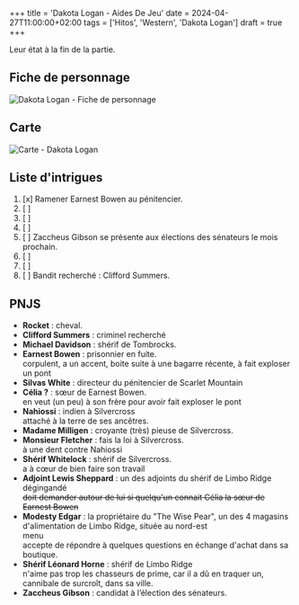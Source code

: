 +++
title = 'Dakota Logan - Aides De Jeu'
date = 2024-04-27T11:00:00+02:00
tags = ['Hitos', 'Western', 'Dakota Logan']
draft = true
+++

Leur état à la fin de la partie.

## Fiche de personnage

![Dakota Logan - Fiche de personnage](/blog/images/dakota-logan/fdp.png)

## Carte

![Carte - Dakota Logan](/blog/images/dakota-logan/carte.png)

## Liste d'intrigues

1. [x] Ramener Earnest Bowen au pénitencier.
2. [ ]
3. [ ]
4. [ ]
5. [ ] Zaccheus Gibson se présente aux élections des sénateurs le mois prochain.
6. [ ]
7. [ ]
8. [ ] Bandit recherché : Clifford Summers.

## PNJS

- **Rocket** : cheval.
- **Clifford Summers** : criminel recherché
- **Michael Davidson** : shérif de Tombrocks.
- **Earnest Bowen** : prisonnier en fuite.  
corpulent, a un accent, boite suite à une bagarre récente, à fait exploser un pont
- **Silvas White** : directeur du pénitencier de Scarlet Mountain
- **Célia ?** : sœur de Earnest Bowen.  
en veut (un peu) à son frère pour avoir fait exploser le pont
- **Nahiossi** : indien à Silvercross  
attaché à la terre de ses ancêtres.
- **Madame Milligen** : croyante (très) pieuse de Silvercross.
- **Monsieur Fletcher** : fais la loi à Silvercross.  
à une dent contre Nahiossi
- **Shérif Whitelock** : shérif de Silvercross.  
a à cœur de bien faire son travail
- **Adjoint Lewis Sheppard** : un des adjoints du shérif de Limbo Ridge  
dégingandé  
~~doit demander autour de lui si quelqu'un connait Célia la sœur de Earnest Bowen~~
- **Modesty Edgar** : la propriétaire du "The Wise Pear", un des 4 magasins d'alimentation de Limbo Ridge, située au nord-est  
menu  
accepte de répondre à quelques questions en échange d'achat dans sa boutique.
- **Shérif Léonard Horne** : shérif de Limbo Ridge  
n'aime pas trop les chasseurs de prime, car il a dû en traquer un, cannibale de surcroît, dans sa ville.
- **Zaccheus Gibson** : candidat à l’élection des sénateurs.
